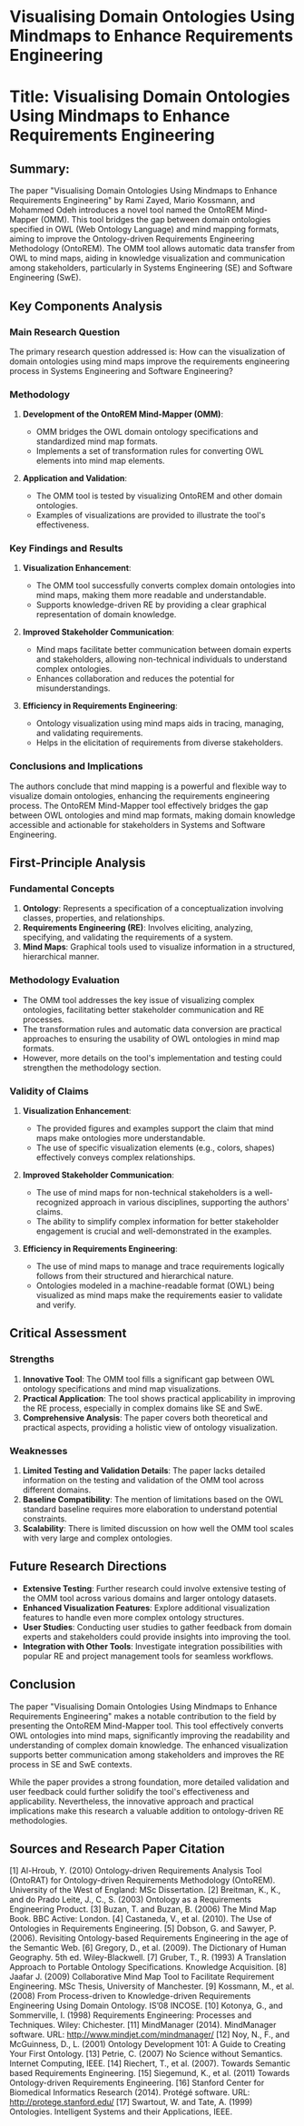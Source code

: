 # Visualising Domain Ontologies Using Mindmaps to Enhance Requirements Engineering

# Title: Visualising Domain Ontologies Using Mindmaps to Enhance Requirements Engineering

## Summary:
The paper "Visualising Domain Ontologies Using Mindmaps to Enhance Requirements Engineering" by Rami Zayed, Mario Kossmann, and Mohammed Odeh introduces a novel tool named the OntoREM Mind-Mapper (OMM). This tool bridges the gap between domain ontologies specified in OWL (Web Ontology Language) and mind mapping formats, aiming to improve the Ontology-driven Requirements Engineering Methodology (OntoREM). The OMM tool allows automatic data transfer from OWL to mind maps, aiding in knowledge visualization and communication among stakeholders, particularly in Systems Engineering (SE) and Software Engineering (SwE).

## Key Components Analysis

### Main Research Question
The primary research question addressed is: How can the visualization of domain ontologies using mind maps improve the requirements engineering process in Systems Engineering and Software Engineering?

### Methodology
1. **Development of the OntoREM Mind-Mapper (OMM)**:
   - OMM bridges the OWL domain ontology specifications and standardized mind map formats.
   - Implements a set of transformation rules for converting OWL elements into mind map elements.

2. **Application and Validation**:
   - The OMM tool is tested by visualizing OntoREM and other domain ontologies.
   - Examples of visualizations are provided to illustrate the tool's effectiveness.

### Key Findings and Results
1. **Visualization Enhancement**:
   - The OMM tool successfully converts complex domain ontologies into mind maps, making them more readable and understandable.
   - Supports knowledge-driven RE by providing a clear graphical representation of domain knowledge.

2. **Improved Stakeholder Communication**:
   - Mind maps facilitate better communication between domain experts and stakeholders, allowing non-technical individuals to understand complex ontologies.
   - Enhances collaboration and reduces the potential for misunderstandings.

3. **Efficiency in Requirements Engineering**:
   - Ontology visualization using mind maps aids in tracing, managing, and validating requirements.
   - Helps in the elicitation of requirements from diverse stakeholders.

### Conclusions and Implications
The authors conclude that mind mapping is a powerful and flexible way to visualize domain ontologies, enhancing the requirements engineering process. The OntoREM Mind-Mapper tool effectively bridges the gap between OWL ontologies and mind map formats, making domain knowledge accessible and actionable for stakeholders in Systems and Software Engineering.

## First-Principle Analysis

### Fundamental Concepts
1. **Ontology**: Represents a specification of a conceptualization involving classes, properties, and relationships.
2. **Requirements Engineering (RE)**: Involves eliciting, analyzing, specifying, and validating the requirements of a system.
3. **Mind Maps**: Graphical tools used to visualize information in a structured, hierarchical manner.

### Methodology Evaluation
- The OMM tool addresses the key issue of visualizing complex ontologies, facilitating better stakeholder communication and RE processes.
- The transformation rules and automatic data conversion are practical approaches to ensuring the usability of OWL ontologies in mind map formats.
- However, more details on the tool's implementation and testing could strengthen the methodology section.

### Validity of Claims
1. **Visualization Enhancement**:
   - The provided figures and examples support the claim that mind maps make ontologies more understandable.
   - The use of specific visualization elements (e.g., colors, shapes) effectively conveys complex relationships.

2. **Improved Stakeholder Communication**:
   - The use of mind maps for non-technical stakeholders is a well-recognized approach in various disciplines, supporting the authors' claims.
   - The ability to simplify complex information for better stakeholder engagement is crucial and well-demonstrated in the examples.

3. **Efficiency in Requirements Engineering**:
   - The use of mind maps to manage and trace requirements logically follows from their structured and hierarchical nature.
   - Ontologies modeled in a machine-readable format (OWL) being visualized as mind maps make the requirements easier to validate and verify.

## Critical Assessment

### Strengths
1. **Innovative Tool**: The OMM tool fills a significant gap between OWL ontology specifications and mind map visualizations.
2. **Practical Application**: The tool shows practical applicability in improving the RE process, especially in complex domains like SE and SwE.
3. **Comprehensive Analysis**: The paper covers both theoretical and practical aspects, providing a holistic view of ontology visualization.

### Weaknesses
1. **Limited Testing and Validation Details**: The paper lacks detailed information on the testing and validation of the OMM tool across different domains.
2. **Baseline Compatibility**: The mention of limitations based on the OWL standard baseline requires more elaboration to understand potential constraints.
3. **Scalability**: There is limited discussion on how well the OMM tool scales with very large and complex ontologies.

## Future Research Directions
- **Extensive Testing**: Further research could involve extensive testing of the OMM tool across various domains and larger ontology datasets.
- **Enhanced Visualization Features**: Explore additional visualization features to handle even more complex ontology structures.
- **User Studies**: Conducting user studies to gather feedback from domain experts and stakeholders could provide insights into improving the tool.
- **Integration with Other Tools**: Investigate integration possibilities with popular RE and project management tools for seamless workflows.

## Conclusion
The paper "Visualising Domain Ontologies Using Mindmaps to Enhance Requirements Engineering" makes a notable contribution to the field by presenting the OntoREM Mind-Mapper tool. This tool effectively converts OWL ontologies into mind maps, significantly improving the readability and understanding of complex domain knowledge. The enhanced visualization supports better communication among stakeholders and improves the RE process in SE and SwE contexts.

While the paper provides a strong foundation, more detailed validation and user feedback could further solidify the tool's effectiveness and applicability. Nevertheless, the innovative approach and practical implications make this research a valuable addition to ontology-driven RE methodologies.

## Sources and Research Paper Citation
[1] Al-Hroub, Y. (2010) Ontology-driven Requirements Analysis Tool (OntoRAT) for Ontology-driven Requirements Methodology (OntoREM). University of the West of England: MSc Dissertation.
[2] Breitman, K., K., and do Prado Leite, J., C., S. (2003) Ontology as a Requirements Engineering Product.
[3] Buzan, T. and Buzan, B. (2006) The Mind Map Book. BBC Active: London.
[4] Castaneda, V., et al. (2010). The Use of Ontologies in Requirements Engineering.
[5] Dobson, G. and Sawyer, P. (2006). Revisiting Ontology-based Requirements Engineering in the age of the Semantic Web.
[6] Gregory, D., et al. (2009). The Dictionary of Human Geography. 5th ed. Wiley-Blackwell.
[7] Gruber, T., R. (1993) A Translation Approach to Portable Ontology Specifications. Knowledge Acquisition.
[8] Jaafar J. (2009) Collaborative Mind Map Tool to Facilitate Requirement Engineering. MSc Thesis, University of Manchester.
[9] Kossmann, M., et al. (2008) From Process-driven to Knowledge-driven Requirements Engineering Using Domain Ontology. IS’08 INCOSE.
[10] Kotonya, G., and Sommerville, I. (1998) Requirements Engineering: Processes and Techniques. Wiley: Chichester.
[11] MindManager (2014). MindManager software. URL: http://www.mindjet.com/mindmanager/
[12] Noy, N., F., and McGuinness, D., L. (2001) Ontology Development 101: A Guide to Creating Your First Ontology.
[13] Petrie, C. (2007) No Science without Semantics. Internet Computing, IEEE.
[14] Riechert, T., et al. (2007). Towards Semantic based Requirements Engineering.
[15] Siegemund, K., et al. (2011) Towards Ontology-driven Requirements Engineering.
[16] Stanford Center for Biomedical Informatics Research (2014). Protégé software. URL: http://protege.stanford.edu/
[17] Swartout, W. and Tate, A. (1999) Ontologies. Intelligent Systems and their Applications, IEEE.